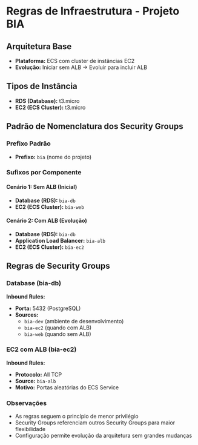 # Regras de Infraestrutura - Projeto BIA

## Arquitetura Base
- **Plataforma:** ECS com cluster de instâncias EC2
- **Evolução:** Iniciar sem ALB → Evoluir para incluir ALB

## Tipos de Instância
- **RDS (Database):** t3.micro
- **EC2 (ECS Cluster):** t3.micro

## Padrão de Nomenclatura dos Security Groups

### Prefixo Padrão
- **Prefixo:** `bia` (nome do projeto)

### Sufixos por Componente

#### Cenário 1: Sem ALB (Inicial)
- **Database (RDS):** `bia-db`
- **EC2 (ECS Cluster):** `bia-web`

#### Cenário 2: Com ALB (Evolução)
- **Database (RDS):** `bia-db`
- **Application Load Balancer:** `bia-alb`
- **EC2 (ECS Cluster):** `bia-ec2`

## Regras de Security Groups

### Database (bia-db)
**Inbound Rules:**
- **Porta:** 5432 (PostgreSQL)
- **Sources:** 
  - `bia-dev` (ambiente de desenvolvimento)
  - `bia-ec2` (quando com ALB)
  - `bia-web` (quando sem ALB)

### EC2 com ALB (bia-ec2)
**Inbound Rules:**
- **Protocolo:** All TCP
- **Source:** `bia-alb`
- **Motivo:** Portas aleatórias do ECS Service

### Observações
- As regras seguem o princípio de menor privilégio
- Security Groups referenciam outros Security Groups para maior flexibilidade
- Configuração permite evolução da arquitetura sem grandes mudanças
